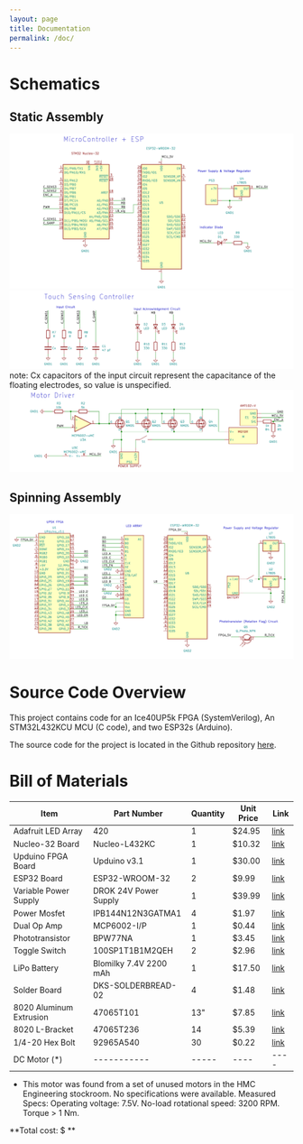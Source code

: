 ```yaml
---
layout: page
title: Documentation
permalink: /doc/
---
```


# Schematics
## Static Assembly
<!-- Include images of the schematics for your system. They should follow best practices for schematic drawings with all parts and pins clearly labeled. You may draw your schematics either with a software tool or neatly by hand. -->

![MCU_ESP_schematic](./assets/schematics/MCU_ESP_schem.png)
![TSC_schematic](./assets/schematics/TSC_schem.png)
note: Cx capacitors of the input circuit represent the capacitance of the floating electrodes, so value is unspecified. 
![M_driver_schem](./assets/schematics/M_driver_schem.png)
## Spinning Assembly
![Spinning_assembly_schem](./assets/schematics/FPGA_schem.png)
# Source Code Overview
<!-- This section should include information to describe the organization of the code base and highlight how the code connects. -->

This project contains code for an Ice40UP5k FPGA (SystemVerilog), An STM32L432KCU MCU (C code), and two ESP32s (Arduino). 

The source code for the project is located in the Github repository [here](https://github.com/rafael-burger/led-display).

# Bill of Materials
<!-- The bill of materials should include all the parts used in your project along with the prices and links.  -->

| Item | Part Number | Quantity | Unit Price | Link |
| ---- | ----------- | ----- | ---- | ---- |
| Adafruit LED Array| 420 | 1 | $24.95 | [link](V_mQBiwXkTzIjjnVmYri2RjMWfYC0OBoC99sQAvD_BwE)
| Nucleo-32 Board |  Nucleo-L432KC | 1 | $10.32 |  [link](https://www.st.com/en/evaluation-tools/nucleo-l432kc.html#sample-buy)|
| Upduino FPGA Board | Upduino v3.1 | 1 | $30.00 | [link](https://tinyvision.ai/products/upduino-v3-1)|
| ESP32 Board | ESP32-WROOM-32 | 2 | $9.99 | [link](https://www.amazon.com/HiLetgo-ESP-WROOM-32-Development-Microcontroller-Integrated/dp/B0718T232Z) |
| Variable Power Supply | DROK 24V Power Supply | 1 | $39.99 | [link](https://www.amazon.com/Adjustable-DROK-110V-220V-Switching-Transformer/dp/B08GFSVHLS/ref=sr_1_3_pp?keywords=adjustable%2Bdc%2Bpower%2Bsupply&qid=1702058074&sr=8-3&th=1) |
| Power Mosfet | IPB144N12N3GATMA1 | 4 | $1.97 | [link](https://www.digikey.com/en/products/detail/infineon-technologies/IPB144N12N3GATMA1/2338056?s=N4IgTCBcDaIIwBYEDs5mSAugXyA) |
| Dual Op Amp | MCP6002-I/P | 1 | $0.44 | [link](https://www.digikey.com/en/products/detail/microchip-technology/MCP6002-I-P/500875) |
| Phototransistor | BPW77NA | 1 | $3.45 | [link](https://www.digikey.com/en/products/detail/vishay-semiconductor-opto-division/BPW77NA/1681154) |
| Toggle Switch | 100SP1T1B1M2QEH | 2 | $2.96 | [link](https://www.digikey.com/en/products/detail/e-switch/100SP1T1B1M2QEH/378821) |
| LiPo Battery | Blomilky 7.4V 2200 mAh | 1 | $17.50 | [link](https://www.amazon.com/dp/B08T1V2X9D?psc=1&ref=ppx_yo2ov_dt_b_product_details) |
| Solder Board | DKS-SOLDERBREAD-02 | 4 | $1.48 | [link](https://www.digikey.com/en/products/detail/digikey/DKS-SOLDERBREAD-02/15970925) | 
| 8020 Aluminum Extrusion | 47065T101 | 13" | $7.85 | [link](https://www.mcmaster.com/products/~/rail-height~1/t-slotted-framing-rails-4/?s=80202) |
| 8020 L-Bracket | 47065T236 | 14 | $5.39 | [link](https://www.amazon.com/80-20-Inc-Inside-Bracket/dp/B07WTX4F46/ref=sr_1_1_sspa?crid=M00SCUFGOYZJ&keywords=8020+l+bracket&qid=1702258465&sprefix=8020+l+bracke%2Caps%2C163&sr=8-1-spons&sp_csd=d2lkZ2V0TmFtZT1zcF9hdGY&psc=1) |
| 1/4-20 Hex Bolt | 92965A540 | 30 | $0.22 | [link](https://www.mcmaster.com/92965A540/) |
| DC Motor (*) | ----------- | ----- | ---- | ---- |

* This motor was found from a set of unused motors in the HMC Engineering stockroom. No specifications were available. Measured Specs: Operating voltage: 7.5V. No-load rotational speed: 3200 RPM. Torque > 1 Nm. 






**Total cost: $ **
